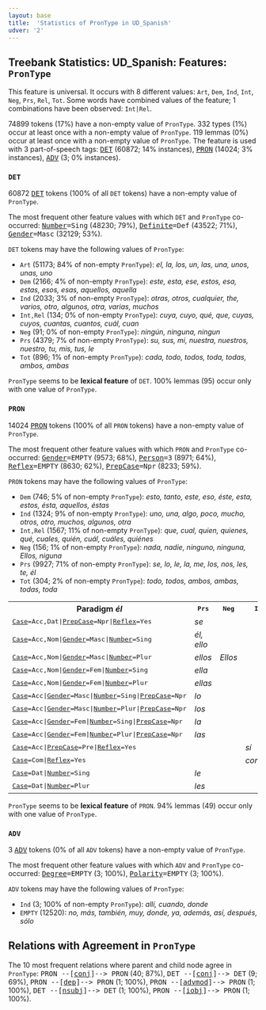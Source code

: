 ```yaml
---
layout: base
title:  'Statistics of PronType in UD_Spanish'
udver: '2'
---
```


## Treebank Statistics: UD_Spanish: Features: `PronType`

This feature is universal.
It occurs with 8 different values: `Art`, `Dem`, `Ind`, `Int`, `Neg`, `Prs`, `Rel`, `Tot`.
Some words have combined values of the feature; 1 combinations have been observed: `Int|Rel`.

74899 tokens (17%) have a non-empty value of `PronType`.
332 types (1%) occur at least once with a non-empty value of `PronType`.
119 lemmas (0%) occur at least once with a non-empty value of `PronType`.
The feature is used with 3 part-of-speech tags: <tt><a href="es-pos-DET.html">DET</a></tt> (60872; 14% instances), <tt><a href="es-pos-PRON.html">PRON</a></tt> (14024; 3% instances), <tt><a href="es-pos-ADV.html">ADV</a></tt> (3; 0% instances).

### `DET`

60872 <tt><a href="es-pos-DET.html">DET</a></tt> tokens (100% of all `DET` tokens) have a non-empty value of `PronType`.

The most frequent other feature values with which `DET` and `PronType` co-occurred: <tt><a href="es-feat-Number.html">Number</a></tt><tt>=Sing</tt> (48230; 79%), <tt><a href="es-feat-Definite.html">Definite</a></tt><tt>=Def</tt> (43522; 71%), <tt><a href="es-feat-Gender.html">Gender</a></tt><tt>=Masc</tt> (32129; 53%).

`DET` tokens may have the following values of `PronType`:

* `Art` (51173; 84% of non-empty `PronType`): <em>el, la, los, un, las, una, unos, unas, uno</em>
* `Dem` (2166; 4% of non-empty `PronType`): <em>este, esta, ese, estos, esa, estas, esos, esas, aquellos, aquella</em>
* `Ind` (2033; 3% of non-empty `PronType`): <em>otras, otros, cualquier, the, varios, otro, algunos, otra, varias, muchos</em>
* `Int,Rel` (134; 0% of non-empty `PronType`): <em>cuya, cuyo, qué, que, cuyas, cuyos, cuantas, cuantos, cuál, cuan</em>
* `Neg` (91; 0% of non-empty `PronType`): <em>ningún, ninguna, ningun</em>
* `Prs` (4379; 7% of non-empty `PronType`): <em>su, sus, mi, nuestra, nuestros, nuestro, tu, mis, tus, le</em>
* `Tot` (896; 1% of non-empty `PronType`): <em>cada, todo, todos, toda, todas, ambos, ambas</em>

`PronType` seems to be **lexical feature** of `DET`. 100% lemmas (95) occur only with one value of `PronType`.

### `PRON`

14024 <tt><a href="es-pos-PRON.html">PRON</a></tt> tokens (100% of all `PRON` tokens) have a non-empty value of `PronType`.

The most frequent other feature values with which `PRON` and `PronType` co-occurred: <tt><a href="es-feat-Gender.html">Gender</a></tt><tt>=EMPTY</tt> (9573; 68%), <tt><a href="es-feat-Person.html">Person</a></tt><tt>=3</tt> (8971; 64%), <tt><a href="es-feat-Reflex.html">Reflex</a></tt><tt>=EMPTY</tt> (8630; 62%), <tt><a href="es-feat-PrepCase.html">PrepCase</a></tt><tt>=Npr</tt> (8233; 59%).

`PRON` tokens may have the following values of `PronType`:

* `Dem` (746; 5% of non-empty `PronType`): <em>esto, tanto, este, eso, éste, esta, estos, ésta, aquellos, éstas</em>
* `Ind` (1324; 9% of non-empty `PronType`): <em>uno, una, algo, poco, mucho, otros, otro, muchos, algunos, otra</em>
* `Int,Rel` (1567; 11% of non-empty `PronType`): <em>que, cual, quien, quienes, qué, cuales, quién, cuál, cuáles, quiénes</em>
* `Neg` (156; 1% of non-empty `PronType`): <em>nada, nadie, ninguno, ninguna, Ellos, niguna</em>
* `Prs` (9927; 71% of non-empty `PronType`): <em>se, lo, le, la, me, los, nos, les, te, él</em>
* `Tot` (304; 2% of non-empty `PronType`): <em>todo, todos, ambos, ambas, todas, toda</em>

<table>
  <tr><th>Paradigm <i>él</i></th><th><tt>Prs</tt></th><th><tt>Neg</tt></th><th><tt>Ind</tt></th></tr>
  <tr><td><tt><tt><a href="es-feat-Case.html">Case</a></tt><tt>=Acc,Dat</tt>|<tt><a href="es-feat-PrepCase.html">PrepCase</a></tt><tt>=Npr</tt>|<tt><a href="es-feat-Reflex.html">Reflex</a></tt><tt>=Yes</tt></tt></td><td><em>se</em></td><td></td><td></td></tr>
  <tr><td><tt><tt><a href="es-feat-Case.html">Case</a></tt><tt>=Acc,Nom</tt>|<tt><a href="es-feat-Gender.html">Gender</a></tt><tt>=Masc</tt>|<tt><a href="es-feat-Number.html">Number</a></tt><tt>=Sing</tt></tt></td><td><em>él, ello</em></td><td></td><td></td></tr>
  <tr><td><tt><tt><a href="es-feat-Case.html">Case</a></tt><tt>=Acc,Nom</tt>|<tt><a href="es-feat-Gender.html">Gender</a></tt><tt>=Masc</tt>|<tt><a href="es-feat-Number.html">Number</a></tt><tt>=Plur</tt></tt></td><td><em>ellos</em></td><td><em>Ellos</em></td><td></td></tr>
  <tr><td><tt><tt><a href="es-feat-Case.html">Case</a></tt><tt>=Acc,Nom</tt>|<tt><a href="es-feat-Gender.html">Gender</a></tt><tt>=Fem</tt>|<tt><a href="es-feat-Number.html">Number</a></tt><tt>=Sing</tt></tt></td><td><em>ella</em></td><td></td><td></td></tr>
  <tr><td><tt><tt><a href="es-feat-Case.html">Case</a></tt><tt>=Acc,Nom</tt>|<tt><a href="es-feat-Gender.html">Gender</a></tt><tt>=Fem</tt>|<tt><a href="es-feat-Number.html">Number</a></tt><tt>=Plur</tt></tt></td><td><em>ellas</em></td><td></td><td></td></tr>
  <tr><td><tt><tt><a href="es-feat-Case.html">Case</a></tt><tt>=Acc</tt>|<tt><a href="es-feat-Gender.html">Gender</a></tt><tt>=Masc</tt>|<tt><a href="es-feat-Number.html">Number</a></tt><tt>=Sing</tt>|<tt><a href="es-feat-PrepCase.html">PrepCase</a></tt><tt>=Npr</tt></tt></td><td><em>lo</em></td><td></td><td></td></tr>
  <tr><td><tt><tt><a href="es-feat-Case.html">Case</a></tt><tt>=Acc</tt>|<tt><a href="es-feat-Gender.html">Gender</a></tt><tt>=Masc</tt>|<tt><a href="es-feat-Number.html">Number</a></tt><tt>=Plur</tt>|<tt><a href="es-feat-PrepCase.html">PrepCase</a></tt><tt>=Npr</tt></tt></td><td><em>los</em></td><td></td><td></td></tr>
  <tr><td><tt><tt><a href="es-feat-Case.html">Case</a></tt><tt>=Acc</tt>|<tt><a href="es-feat-Gender.html">Gender</a></tt><tt>=Fem</tt>|<tt><a href="es-feat-Number.html">Number</a></tt><tt>=Sing</tt>|<tt><a href="es-feat-PrepCase.html">PrepCase</a></tt><tt>=Npr</tt></tt></td><td><em>la</em></td><td></td><td></td></tr>
  <tr><td><tt><tt><a href="es-feat-Case.html">Case</a></tt><tt>=Acc</tt>|<tt><a href="es-feat-Gender.html">Gender</a></tt><tt>=Fem</tt>|<tt><a href="es-feat-Number.html">Number</a></tt><tt>=Plur</tt>|<tt><a href="es-feat-PrepCase.html">PrepCase</a></tt><tt>=Npr</tt></tt></td><td><em>las</em></td><td></td><td></td></tr>
  <tr><td><tt><tt><a href="es-feat-Case.html">Case</a></tt><tt>=Acc</tt>|<tt><a href="es-feat-PrepCase.html">PrepCase</a></tt><tt>=Pre</tt>|<tt><a href="es-feat-Reflex.html">Reflex</a></tt><tt>=Yes</tt></tt></td><td></td><td></td><td><em>sí</em></td></tr>
  <tr><td><tt><tt><a href="es-feat-Case.html">Case</a></tt><tt>=Com</tt>|<tt><a href="es-feat-Reflex.html">Reflex</a></tt><tt>=Yes</tt></tt></td><td></td><td></td><td><em>consigo</em></td></tr>
  <tr><td><tt><tt><a href="es-feat-Case.html">Case</a></tt><tt>=Dat</tt>|<tt><a href="es-feat-Number.html">Number</a></tt><tt>=Sing</tt></tt></td><td><em>le</em></td><td></td><td></td></tr>
  <tr><td><tt><tt><a href="es-feat-Case.html">Case</a></tt><tt>=Dat</tt>|<tt><a href="es-feat-Number.html">Number</a></tt><tt>=Plur</tt></tt></td><td><em>les</em></td><td></td><td></td></tr>
</table>

`PronType` seems to be **lexical feature** of `PRON`. 94% lemmas (49) occur only with one value of `PronType`.

### `ADV`

3 <tt><a href="es-pos-ADV.html">ADV</a></tt> tokens (0% of all `ADV` tokens) have a non-empty value of `PronType`.

The most frequent other feature values with which `ADV` and `PronType` co-occurred: <tt><a href="es-feat-Degree.html">Degree</a></tt><tt>=EMPTY</tt> (3; 100%), <tt><a href="es-feat-Polarity.html">Polarity</a></tt><tt>=EMPTY</tt> (3; 100%).

`ADV` tokens may have the following values of `PronType`:

* `Ind` (3; 100% of non-empty `PronType`): <em>allí, cuando, donde</em>
* `EMPTY` (12520): <em>no, más, también, muy, donde, ya, además, así, después, sólo</em>

## Relations with Agreement in `PronType`

The 10 most frequent relations where parent and child node agree in `PronType`:
<tt>PRON --[<tt><a href="es-dep-conj.html">conj</a></tt>]--> PRON</tt> (40; 87%),
<tt>DET --[<tt><a href="es-dep-conj.html">conj</a></tt>]--> DET</tt> (9; 69%),
<tt>PRON --[<tt><a href="es-dep-dep.html">dep</a></tt>]--> PRON</tt> (1; 100%),
<tt>PRON --[<tt><a href="es-dep-advmod.html">advmod</a></tt>]--> PRON</tt> (1; 100%),
<tt>DET --[<tt><a href="es-dep-nsubj.html">nsubj</a></tt>]--> DET</tt> (1; 100%),
<tt>PRON --[<tt><a href="es-dep-iobj.html">iobj</a></tt>]--> PRON</tt> (1; 100%).

